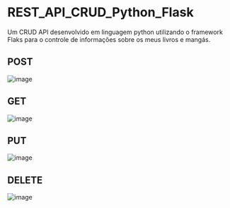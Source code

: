 # REST_API_CRUD_Python_Flask
Um CRUD API desenvolvido em linguagem python utilizando o framework Flaks para o controle de informações sobre os meus livros e mangás.


## POST

![image](https://user-images.githubusercontent.com/40063504/126053419-e7705342-a634-4aa6-a69e-b716b493548f.png)

## GET

![image](https://user-images.githubusercontent.com/40063504/126053449-91a16f34-753b-4f77-9edc-7d8d4e6f7e6d.png)

## PUT

![image](https://user-images.githubusercontent.com/40063504/126053465-0cba9b56-2390-4fa8-94c6-527bb49620c6.png)

## DELETE

![image](https://user-images.githubusercontent.com/40063504/126053472-860467e9-5e14-4b6a-bec7-e4cfd699ef23.png)

